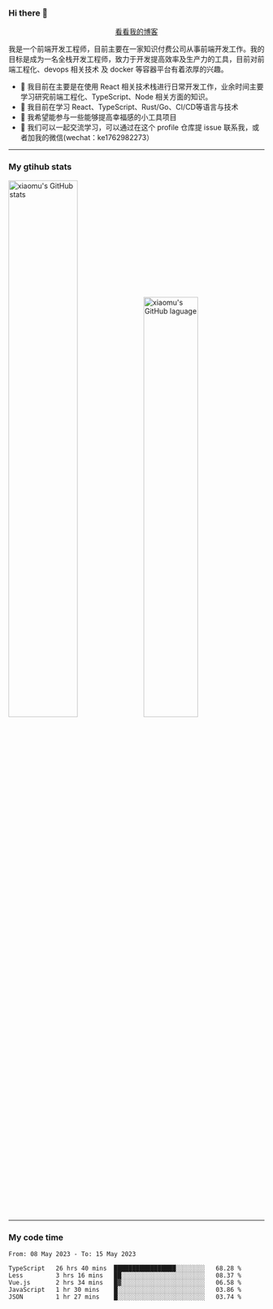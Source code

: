 ### Hi there 👋

<p align="center">
  <a href="https://blog.realjacket.site/">看看我的博客</a>
</p>

我是一个前端开发工程师，目前主要在一家知识付费公司从事前端开发工作。我的目标是成为一名全栈开发工程师，致力于开发提高效率及生产力的工具，目前对前端工程化、devops 相关技术 及 docker 等容器平台有着浓厚的兴趣。

- 🔭 我目前在主要是在使用 React 相关技术栈进行日常开发工作，业余时间主要学习研究前端工程化、TypeScript、Node 相关方面的知识。
- 🌱 我目前在学习 React、TypeScript、Rust/Go、CI/CD等语言与技术
- 👯 我希望能参与一些能够提高幸福感的小工具项目
- 💬 我们可以一起交流学习，可以通过在这个 profile 仓库提 issue 联系我，或者加我的微信(wechat：ke1762982273）

***

### My gtihub stats

<a><img src="https://github-readme-stats-git-masterrstaa-rickstaa.vercel.app/api?username=real-jacket&&show_icons=true" title="xiaomu's GitHub stats" alt="xiaomu's GitHub stats" style="width:52%;"/></a>
<a><img src="https://github-readme-stats-git-masterrstaa-rickstaa.vercel.app/api/top-langs/?username=real-jacket&layout=compact" title="xiaomu's GitHub laguage" alt="xiaomu's GitHub laguage" style="width:46%;"/><a/>

***

### My code time

<!--START_SECTION:waka-->

```text
From: 08 May 2023 - To: 15 May 2023

TypeScript   26 hrs 40 mins  █████████████████░░░░░░░░   68.28 %
Less         3 hrs 16 mins   ██░░░░░░░░░░░░░░░░░░░░░░░   08.37 %
Vue.js       2 hrs 34 mins   █▓░░░░░░░░░░░░░░░░░░░░░░░   06.58 %
JavaScript   1 hr 30 mins    █░░░░░░░░░░░░░░░░░░░░░░░░   03.86 %
JSON         1 hr 27 mins    █░░░░░░░░░░░░░░░░░░░░░░░░   03.74 %
```

<!--END_SECTION:waka-->
